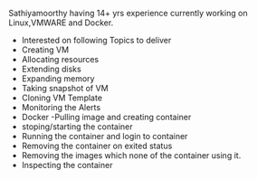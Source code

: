 Sathiyamoorthy having 14+ yrs experience currently working on Linux,VMWARE and Docker.
  
- Interested on following Topics to deliver
- Creating VM
- Allocating resources
- Extending disks
- Expanding memory
- Taking snapshot of VM
- Cloning VM Template
- Monitoring the Alerts
- Docker -Pulling image and creating container
- stoping/starting the container
- Running the container and login to container
- Removing the container on exited status
- Removing the images which none of the container using it.
- Inspecting the container
